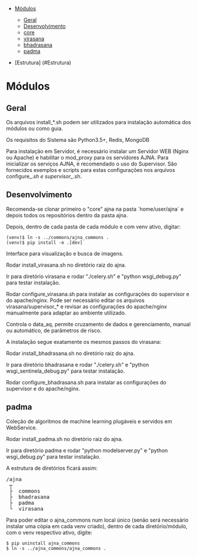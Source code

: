 ﻿* [Módulos](#Módulos)
  * [Geral](#Geral)
  * [Desenvolvimento](#Desenvolvimento)
  * [core](#Core)
  * [virasana](#virasana)
  * [bhadrasana](#bhadrasana)
  * [padma](#padma)

* [Estrutura] (#Estrutura)


# Módulos

## Geral

Os arquivos install_*.sh podem ser utilizados para instalação automática dos módulos ou como guia.

Os requisitos do Sistema são Python3.5+, Redis, MongoDB  

Para instalação em Servidor, é necessário instalar um Servidor WEB (Nginx ou Apache) e habilitar o mod_proxy para
os servidores AJNA. Para inicializar os serviços AJNA, é recomendado o uso do Supervisor. São fornecidos exemplos
e scripts para estas configurações nos arquivos configure_*.sh e supervisor_*.sh. 

## Desenvolvimento

Recomenda-se clonar primeiro o "core" ajna na pasta ´home/user/ajna´ e depois todos os repositórios
 dentro da pasta ajna.
 
Depois, dentro de cada pasta de cada módulo e com venv ativo, digitar:

```
(venv)$ ln -s ../commons/ajna_commons .
(venv)$ pip install -e .[dev]
```



Interface para visualização e busca de imagens.

Rodar install_virasana.sh no diretório raiz do ajna.

Ir para diretório virasana e rodar "./celery.sh" e "python wsgi_debug.py" para testar instalação. 

Rodar configure_virasana.sh para instalar as configurações do supervisor e do apache/nginx. Pode ser necessário
 editar os arquivos virasana/supervisor_* e revisar as configurações do apache/nginx manualmente para adaptar 
 ao ambiente utilizado. 


Controla o data_aq, permite cruzamento de dados e gerenciamento, manual ou automático, de parâmetros de risco.

A instalação segue exatamente os mesmos passos do virasana:

Rodar install_bhadrasana.sh no diretório raiz do ajna.

Ir para diretório bhadrasana e rodar "./celery.sh" e "python wsgi_sentinela_debug.py" para testar instalação. 

Rodar configure_bhadrasana.sh para instalar as configurações do supervisor e do apache/nginx.

## padma

Coleção de algoritmos de machine learning plugáveis e servidos em WebService.

Rodar install_padma.sh no diretório raiz do ajna.

Ir para diretório padma e rodar "python modelserver.py" e "python wsgi_debug.py" para testar instalação. 

A estrutura de diretórios ficará assim:

<pre>/ajna  
 ┬  
 ├  commons
 ├  bhadrasana
 ├  padma
 └  virasana
</pre>

Para poder editar o ajna_commons num local único (senão será necessário instalar uma cópia em cada venv criado), 
dentro de cada diretório/módulo, com o venv respectivo ativo, digite:

```
$ pip uninstall ajna_commons
$ ln -s ../ajna_commons/ajna_commons .
```
